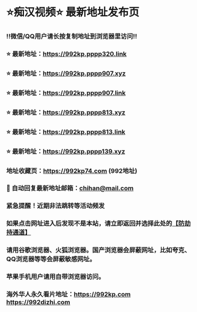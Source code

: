 # ⭐️痴汉视频⭐️ 最新地址发布页

### ‼️微信/QQ用户请长按复制地址到浏览器里访问‼️

### ⭐️ 最新地址：https://992kp.pppp320.link

### ⭐️ 最新地址：https://992kp.pppp907.xyz

### ⭐️ 最新地址：https://992kp.pppp907.link

### ⭐️ 最新地址：https://992kp.pppp813.xyz

### ⭐️ 最新地址：https://992kp.pppp813.link

### ⭐️ 最新地址：https://992kp.pppp139.xyz



### 地址收藏页：https://992kp74.com (992地址)
### 📧 自动回复最新地址邮箱：chihan@mail.com
### 紧急提醒！近期非法跳转等活动频发
### 如果点击网址进入后发现不是本站，请立即返回并选择此处的[【防劫持通道】](https://23.224.130.222:7583)
### 请用谷歌浏览器、火狐浏览器。国产浏览器会屏蔽网址，比如夸克、QQ浏览器等等会屏蔽敏感网址。
### 苹果手机用户请用自带浏览器访问。
### 海外华人永久看片地址：https://992kp.com  https://992dizhi.com
